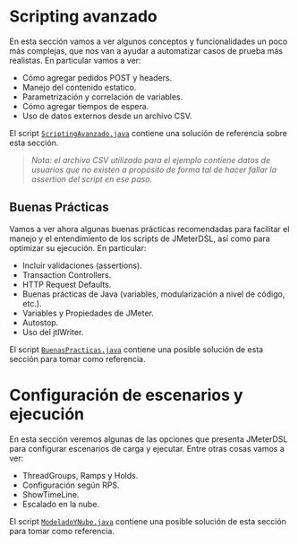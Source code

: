 # Scripting avanzado

En esta sección vamos a ver algunos conceptos y funcionalidades un poco más complejas, que nos van a ayudar a automatizar casos de prueba más realistas. En particular vamos a ver:

* Cómo agregar pedidos POST y headers.
* Manejo del contenido estatico.
* Parametrización y correlación de variables.
* Cómo agregar tiempos de espera.
* Uso de datos externos desde un archivo CSV.

El script [`ScriptingAvanzado.java`](./ScriptingAvanzado.java) contiene una solución de referencia sobre esta sección.

> *Nota: el archivo CSV utilizado para el ejemplo contiene datos de usuarios que no existen a propósito de forma tal de hacer fallar la assertion del script en ese paso.*

## Buenas Prácticas

Vamos a ver ahora algunas buenas prácticas recomendadas para facilitar el manejo y el entendimiento de los scripts de JMeterDSL, así como para optimizar su ejecución. En particular:

* Incluir validaciones (assertions).
* Transaction Controllers.
* HTTP Request Defaults.
* Buenas prácticas de Java (variables, modularización a nivel de código, etc.).
* Variables y Propiedades de JMeter.
* Autostop.
* Uso del jtlWriter.

El script [`BuenasPracticas.java`](./BuenasPracticas.java) contiene una posible solución de esta sección para tomar como referencia.

# Configuración de escenarios y ejecución

En esta sección veremos algunas de las opciones que presenta JMeterDSL para configurar escenarios de carga y ejecutar. Entre otras cosas vamos a ver:

* ThreadGroups, Ramps y Holds.
* Configuración según RPS.
* ShowTimeLine.
* Escalado en la nube.

El script [`ModeladoYNube.java`](./ModeladoYNube.java) contiene una posible solución de esta sección para tomar como referencia.